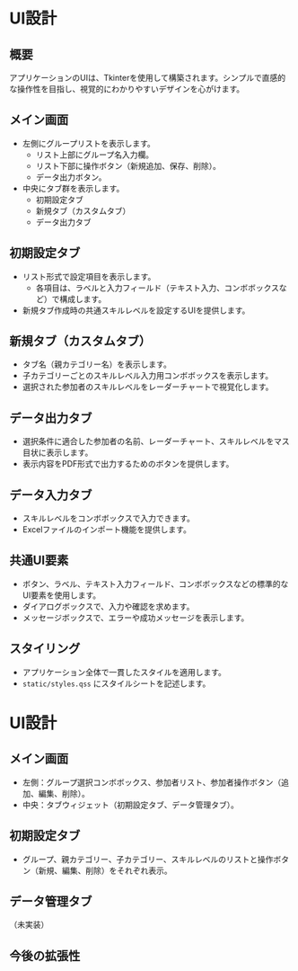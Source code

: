 # UI設計

## 概要

アプリケーションのUIは、Tkinterを使用して構築されます。シンプルで直感的な操作性を目指し、視覚的にわかりやすいデザインを心がけます。

## メイン画面

*   左側にグループリストを表示します。
    *   リスト上部にグループ名入力欄。
    *   リスト下部に操作ボタン（新規追加、保存、削除）。
    *   データ出力ボタン。
*   中央にタブ群を表示します。
    *   初期設定タブ
    *   新規タブ（カスタムタブ）
    *   データ出力タブ

## 初期設定タブ

*   リスト形式で設定項目を表示します。
    *   各項目は、ラベルと入力フィールド（テキスト入力、コンボボックスなど）で構成します。
*   新規タブ作成時の共通スキルレベルを設定するUIを提供します。

## 新規タブ（カスタムタブ）

*   タブ名（親カテゴリー名）を表示します。
*   子カテゴリーごとのスキルレベル入力用コンボボックスを表示します。
*   選択された参加者のスキルレベルをレーダーチャートで視覚化します。

## データ出力タブ

*   選択条件に適合した参加者の名前、レーダーチャート、スキルレベルをマス目状に表示します。
*   表示内容をPDF形式で出力するためのボタンを提供します。

## データ入力タブ

*   スキルレベルをコンボボックスで入力できます。
*   Excelファイルのインポート機能を提供します。

## 共通UI要素

*   ボタン、ラベル、テキスト入力フィールド、コンボボックスなどの標準的なUI要素を使用します。
*   ダイアログボックスで、入力や確認を求めます。
*   メッセージボックスで、エラーや成功メッセージを表示します。

## スタイリング

*   アプリケーション全体で一貫したスタイルを適用します。
*   `static/styles.qss` にスタイルシートを記述します。

# UI設計

## メイン画面

* 左側：グループ選択コンボボックス、参加者リスト、参加者操作ボタン（追加、編集、削除）。
* 中央：タブウィジェット（初期設定タブ、データ管理タブ）。


## 初期設定タブ

* グループ、親カテゴリー、子カテゴリー、スキルレベルのリストと操作ボタン（新規、編集、削除）をそれぞれ表示。


## データ管理タブ

（未実装）



## 今後の拡張性